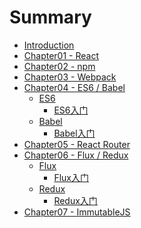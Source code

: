 # Summary

* [Introduction](README.md)
* [Chapter01 - React]()
* [Chapter02 - npm]()
* [Chapter03 - Webpack]()
* [Chapter04 - ES6 / Babel](docs/chapter04/README.md)
    * [ES6]()
        * [ES6入门](docs/chapter04/es6/ES6入门.md)
    * [Babel]()
        * [Babel入门](docs/chapter04/babel/Babel入门.md)
* [Chapter05 - React Router]()
* [Chapter06 - Flux / Redux](docs/chapter06/README.md)
    * [Flux]()
        * [Flux入门](docs/chapter06/flux/Flux入门.md)
    * [Redux]()
        * [Redux入门](docs/chapter06/redux/Redux入门.md)
* [Chapter07 - ImmutableJS]()